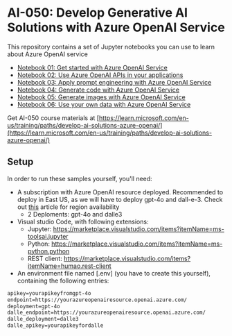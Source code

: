 # AI-050: Develop Generative AI Solutions with Azure OpenAI Service

This repository contains a set of Jupyter notebooks you can use to learn about Azure OpenAI service

- [Notebook 01: Get started with Azure OpenAI Service](./module_01.ipynb)
- [Notebook 02: Use Azure OpenAI APIs in your applications](./module_02.ipynb)
- [Notebook 03: Apply prompt engineering with Azure OpenAI Service](./module_03.ipynb)
- [Notebook 04: Generate code with Azure OpenAI Service](./module_04.ipynb)
- [Notebook 05: Generate images with Azure OpenAI Service](./module_05.ipynb)
- [Notebook 06: Use your own data with Azure OpenAI Service](./module_06.ipynb)

Get AI-050 course materials at [https://learn.microsoft.com/en-us/training/paths/develop-ai-solutions-azure-openai/](https://learn.microsoft.com/en-us/training/paths/develop-ai-solutions-azure-openai/)

## Setup

In order to run these samples yourself, you'll need:

- A subscription with Azure OpenAI resource deployed. Recommended to deploy in East US, as we will have to deploy gpt-4o and dall-e-3. Check out [this](https://learn.microsoft.com/en-us/azure/ai-services/openai/concepts/models) article for region availability
    - 2 Deploments: gpt-4o and dalle3
- Visual studio Code, with following extensions:
    - Jupyter: https://marketplace.visualstudio.com/items?itemName=ms-toolsai.jupyter
    - Python: https://marketplace.visualstudio.com/items?itemName=ms-python.python
    - REST client: https://marketplace.visualstudio.com/items?itemName=humao.rest-client
- An environment file named [.env] (you have to create this yourself), containing the following entries:

```txt
apikey=yourapikeyfromgpt-4o
endpoint=https://yourazureopenairesource.openai.azure.com/
deployment=gpt-4o
dalle_endpoint=https://yourazureopenairesource.openai.azure.com/
dalle_deployment=dalle3
dalle_apikey=yourapikeyfordalle
```